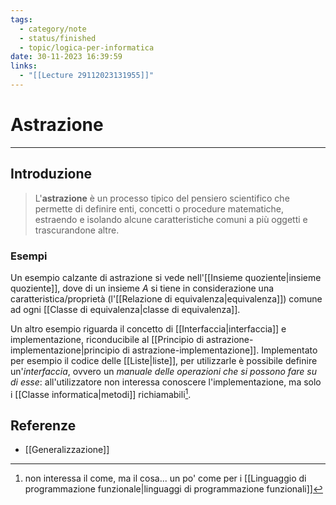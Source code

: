 ```yaml
---
tags:
  - category/note
  - status/finished
  - topic/logica-per-informatica
date: 30-11-2023 16:39:59
links:
  - "[[Lecture 29112023131955]]"
---
```

# Astrazione
---
## Introduzione
> L'**astrazione** è un processo tipico del pensiero scientifico che permette di definire enti, concetti o procedure matematiche, estraendo e isolando alcune caratteristiche comuni a più oggetti e trascurandone altre.

### Esempi
Un esempio calzante di astrazione si vede nell'[[Insieme quoziente|insieme quoziente]], dove di un insieme $A$ si tiene in considerazione una caratteristica/proprietà (l'[[Relazione di equivalenza|equivalenza]]) comune ad ogni [[Classe di equivalenza|classe di equivalenza]].

Un altro esempio riguarda il concetto di [[Interfaccia|interfaccia]] e implementazione, riconducibile al [[Principio di astrazione-implementazione|principio di astrazione-implementazione]]. Implementato per esempio il codice delle [[Liste|liste]], per utilizzarle è possibile definire un'_interfaccia_, ovvero un _manuale delle operazioni che si possono fare su di esse_: all'utilizzatore non interessa conoscere l'implementazione, ma solo i [[Classe informatica|metodi]] richiamabili[^1].

## Referenze
- [[Generalizzazione]]

[^1]: non interessa il come, ma il cosa... un po' come per i [[Linguaggio di programmazione funzionale|linguaggi di programmazione funzionali]]